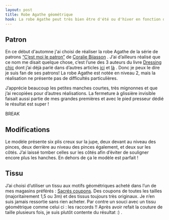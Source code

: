 ```yaml
---
layout: post
title: Robe Agathe géométrique
hook: La robe Agathe peut très bien être d'été ou d'hiver en fonction du tissu choisi. Ici dans un magnifique tissu géométrique que j'avais dans mon stock, mais attention  aux raccords!
---
```



## Patron

En ce début d'automne j'ai choisi de réaliser la robe Agathe de la série de patrons [“C’est moi le patron”][1] de [Coralie Bijasson][2] . J’ai d’ailleurs réalisé que ce nom me disait quelque chose, c’est l’une des 3 auteurs du livre [Dressing chic][3] dont j’ai déjà parlé dans d’autres articles [ici][4] et [là][5] . Donc je peux le dire je suis fan de ses patrons! La robe Agathe est notée en niveau 2, mais la réalisation ne présente pas de difficultés particulières.

J’apprécie beaucoup les petites manches courtes, très mignonnes et que j’ai recopiées pour d’autres réalisations. La fermeture à glissière invisible faisait aussi partie de mes grandes premières et avec le pied presseur dédié le résultat est super !

BREAK

## Modifications

Le modèle présente six plis creux sur la jupe, deux devant au niveau des pinces, deux derrière au niveau des pinces également, et deux sur les côtés. J’ai laissé tomber celles sur les côtés afin d’éviter de souligner encore plus les hanches. En dehors de ça le modèle est parfait !

## Tissu

J’ai choisi d’utiliser un tissu aux motifs géométriques acheté dans l’un de mes magasins préférés : [Sacrés coupons][6]. Des coupons de toutes les tailles (majoritairement 1,5 ou 3m) et des tissus toujours très originaux. Je n’en suis jamais ressortie sans rien acheter. Par contre un souci avec un tissu géométrique comme celui ci : les raccords !! Après avoir refait la couture de taille plusieurs fois, je suis plutôt contente du résultat :) .

[1]: https://coralie-bijasson.com/
[2]: https://coralie-bijasson.com/content/4-a-propos
[3]: http://amzn.to/2yCvDpd
[4]: /robe-kimono/
[5]: /gilet-monceau/
[6]: https://www.sacres-coupons.com/
